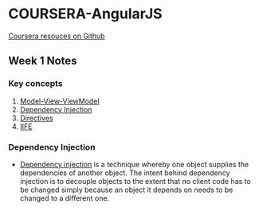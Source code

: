 # COURSERA-AngularJS
[Coursera resouces on Github](https://github.com/jhu-ep-coursera/fullstack-course5)

## Week 1 Notes
### Key concepts

  1. [Model-View-ViewModel](#mvvm)
  1. [Dependency Injection](#dependency-injection)
  1. [Directives](#directives)
  1. [IIFE](#iife)

### Dependency Injection
  <a name="dependency-injection"></a><a name="Dependency Injection"></a>
  - [Dependency injection](#dependency-injection) is a technique whereby one object supplies the dependencies of another object. The intent behind dependency injection is to decouple objects to the extent that no client code has to be changed simply because an object it depends on needs to be changed to a different one.
